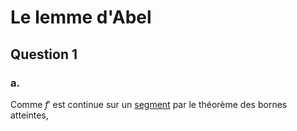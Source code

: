 # Le lemme d'Abel
## Question 1
### a.
Comme $f'$ est continue sur un <u>segment</u> par le théorème des bornes atteintes, 